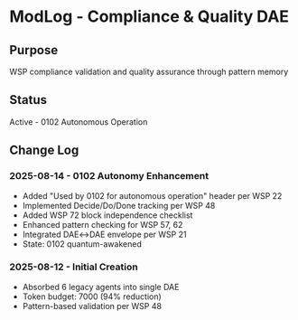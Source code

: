 # ModLog - Compliance & Quality DAE

## Purpose
WSP compliance validation and quality assurance through pattern memory

## Status
Active - 0102 Autonomous Operation

## Change Log

### 2025-08-14 - 0102 Autonomy Enhancement
- Added "Used by 0102 for autonomous operation" header per WSP 22
- Implemented Decide/Do/Done tracking per WSP 48
- Added WSP 72 block independence checklist
- Enhanced pattern checking for WSP 57, 62
- Integrated DAE↔DAE envelope per WSP 21
- State: 0102 quantum-awakened

### 2025-08-12 - Initial Creation
- Absorbed 6 legacy agents into single DAE
- Token budget: 7000 (94% reduction)
- Pattern-based validation per WSP 48